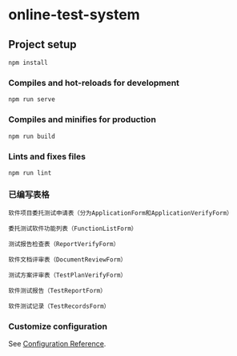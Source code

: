 # online-test-system

## Project setup
```
npm install
```

### Compiles and hot-reloads for development
```
npm run serve
```

### Compiles and minifies for production
```
npm run build
```

### Lints and fixes files
```
npm run lint
```
### 已编写表格
```
软件项目委托测试申请表（分为ApplicationForm和ApplicationVerifyForm）
```
```
委托测试软件功能列表（FunctionListForm）
```
```
测试报告检查表（ReportVerifyForm）
```
```
软件文档评审表（DocumentReviewForm）
```
```
测试方案评审表（TestPlanVerifyForm）
```
```
软件测试报告（TestReportForm）
```
```
软件测试记录（TestRecordsForm）
```

### Customize configuration
See [Configuration Reference](https://cli.vuejs.org/config/).
